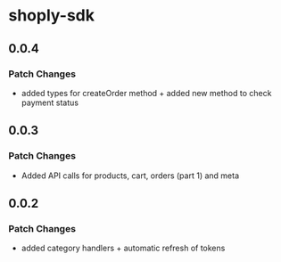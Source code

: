 # shoply-sdk

## 0.0.4

### Patch Changes

- added types for createOrder method + added new method to check payment status

## 0.0.3

### Patch Changes

- Added API calls for products, cart, orders (part 1) and meta

## 0.0.2

### Patch Changes

- added category handlers + automatic refresh of tokens
